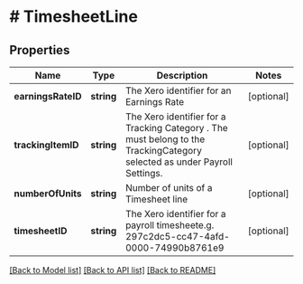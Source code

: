 # # TimesheetLine

## Properties

Name | Type | Description | Notes
------------ | ------------- | ------------- | -------------
**earningsRateID** | **string** | The Xero identifier for an Earnings Rate | [optional] 
**trackingItemID** | **string** | The Xero identifier for a Tracking Category . The must belong to the TrackingCategory selected as under Payroll Settings. | [optional] 
**numberOfUnits** | **string** | Number of units of a Timesheet line | [optional] 
**timesheetID** | **string** | The Xero identifier for a payroll timesheete.g. 297c2dc5-cc47-4afd-0000-74990b8761e9 | [optional] 

[[Back to Model list]](../../README.md#documentation-for-models) [[Back to API list]](../../README.md#documentation-for-api-endpoints) [[Back to README]](../../README.md)


